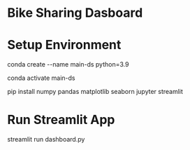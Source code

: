 # Bike Sharing Dasboard

# Setup Environment
conda create --name main-ds python=3.9

conda activate main-ds

pip install numpy pandas matplotlib seaborn jupyter streamlit

# Run Streamlit App
streamlit run dashboard.py
